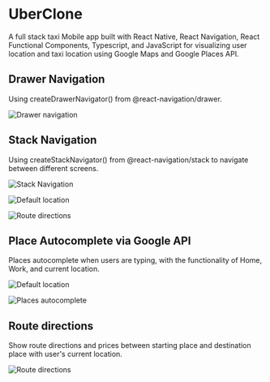 # UberClone

A full stack taxi Mobile app built with React Native, React Navigation, React Functional Components, Typescript, and JavaScript
for visualizing user location and taxi location using Google Maps and Google Places API.

## Drawer Navigation

Using createDrawerNavigator() from @react-navigation/drawer.

![Drawer navigation](https://user-images.githubusercontent.com/56459128/131389837-4335455c-0f55-4a59-b144-d2b28776bca4.png)

## Stack Navigation

Using createStackNavigator() from @react-navigation/stack to navigate between different screens.

![Stack Navigation](https://user-images.githubusercontent.com/56459128/131390095-ad85fccb-5365-47cb-bc84-e4727b3f33b7.png)

![Default location](https://user-images.githubusercontent.com/56459128/131390219-f46b76af-1273-4219-bd4d-fe4bef58f2af.png)

![Route directions](https://user-images.githubusercontent.com/56459128/131390409-461dc7ae-eb15-476d-a893-518d5e4a284c.png)

## Place Autocomplete via Google API

Places autocomplete when users are typing, with the functionality of Home, Work, and current location.

![Default location](https://user-images.githubusercontent.com/56459128/131390219-f46b76af-1273-4219-bd4d-fe4bef58f2af.png)

![Places autocomplete](https://user-images.githubusercontent.com/56459128/131390243-64d58a4d-f094-41ad-b24f-a2b9934082ac.png)


## Route directions

Show route directions and prices between starting place and destination place with user's current location.

![Route directions](https://user-images.githubusercontent.com/56459128/131390409-461dc7ae-eb15-476d-a893-518d5e4a284c.png)

